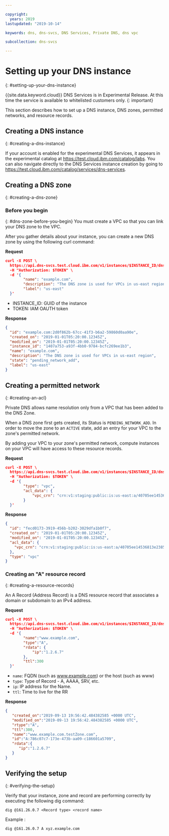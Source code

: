 ```yaml
---

copyright:
  years: 2019  
lastupdated: "2019-10-14"

keywords: dns, dns-svcs, DNS Services, Private DNS, dns vpc

subcollection: dns-svcs

---
```


# Setting up your DNS instance
{: #setting-up-your-dns-instance}

{{site.data.keyword.cloud}} DNS Services is in Experimental Release. At this time the service is available to whitelisted customers only.
{: important}

This section describes how to set up a DNS instance, DNS zones, permitted networks, and resource records.

## Creating a DNS instance
{: #creating-a-dns-instance}

If your account is enabled for the experimental DNS Services, it appears in the experimental catalog at https://test.cloud.ibm.com/catalog/labs. You can also navigate directly to the DNS Services instance creation by going to https://test.cloud.ibm.com/catalog/services/dns-services.

## Creating a DNS zone
{: #creating-a-dns-zone}

### Before you begin
{: #dns-zone-before-you-begin}
You must create a VPC so that you can link your DNS zone to the VPC.

After you gather details about your instance, you can create a new DNS zone by using the following curl command:

**Request**
```json
curl -X POST \
  https://api.dns-svcs.test.cloud.ibm.com/v1/instances/$INSTANCE_ID/dnszones \
  -H "Authorization: $TOKEN" \
  -d '{
        "name": "example.com",
        "description": "The DNS zone is used for VPCs in us-east region",
        "label": "us-east"
  }'
```

* INSTANCE_ID: GUID of the instance
* TOKEN: IAM OAUTH token

**Response**
```json
{
  "id": "example.com:2d0f862b-67cc-41f3-b6a2-59860d0aa90e",
  "created_on": "2019-01-01T05:20:00.12345Z",
  "modified_on": "2019-01-01T05:20:00.12345Z",
  "instance_id": "1407a753-a93f-4bb0-9784-bcfc269ee1b3",
  "name": "example.com",
  "description": "The DNS zone is used for VPCs in us-east region",
  "state": "pending_network_add",
  "label": "us-east"
}
```


## Creating a permitted network
{: #creating-an-acl}

Private DNS allows name resolution only from a VPC that has been added to the DNS Zone. 

When a DNS zone first gets created, its Status is `PENDING_NETWORK_ADD`. In order to move the zone to an `ACTIVE` state, add an entry for your VPC to the zone's permitted network.

By adding your VPC to your zone's permitted network, compute instances on your VPC will have access to these resource records.

**Request**
```json
curl -X POST \
  https://api.dns-svcs.test.cloud.ibm.com/v1/instances/$INSTANCE_ID/dnszones/$DNSZONE_ID/acls \
  -H "Authorization: $TOKEN" \
  -d '{
        "type": "vpc",
        "acl_data": {
            "vpc_crn": "crn:v1:staging:public:is:us-east:a/40705ee14536813e2385f26c20be24a5::vpc:ed5e3cdd-8a4f-45ce-bae4-2774cb028caf"
        }
  }'
```

**Response**
```json
{
  "id": "fecd0173-3919-456b-b202-3029dfa1b0f7",
  "created_on": "2019-01-01T05:20:00.12345Z",
  "modified_on": "2019-01-01T05:20:00.12345Z",
  "acl_data": {
    "vpc_crn": "crn:v1:staging:public:is:us-east:a/40705ee14536813e2385f26c20be24a5::vpc:ed5e3cdd-8a4f-45ce-bae4-2774cb028caf"
  },
  "type": "vpc"
}
```

### Creating an "A" resource record
{: #creating-a-resource-records}

An A Record (Address Record) is a DNS resource record that associates a domain or subdomain to an IPv4 address.

**Request**
```json
curl -X POST \
  https://api.dns-svcs.test.cloud.ibm.com/v1/instances/$INSTANCE_ID/dnszones/$DNSZONE_ID/resource_records \
  -H "Authorization: $TOKEN" \
  -d '{
        "name":"www.example.com",
        "type":"A",
        "rdata": {
            "ip":"1.2.6.7"
        },
        "ttl":300
  }'
```

* `name`: FQDN (such as www.example.com) or the host (such as www)
* `type`: Type of Record - A, AAAA, SRV, etc.
* `ip`: IP address for the Name.
* `ttl`: Time to live for the RR

**Response**

```json
{
   "created_on":"2019-09-13 19:56:42.484382585 +0000 UTC",
   "modified_on":"2019-09-13 19:56:42.484382585 +0000 UTC",
   "rtype":"A",
   "ttl":300,
   "name":"www.example.com.testZone.com",
   "id":"A:786c07c7-173e-473b-aa09-c186601a5709",
   "rdata":{
      "ip":"1.2.6.7"
   }
}
```

## Verifying the setup
{: #verifying-the-setup}

Verify that your instance, zone and record are performing correctly by executing the following dig command:

```dig @161.26.0.7 <Record type> <record name>```

Example :

```dig @161.26.0.7 A xyz.example.com```
